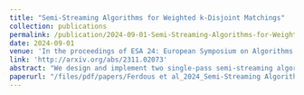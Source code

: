 ```yaml
---
title: "Semi-Streaming Algorithms for Weighted k-Disjoint Matchings"
collection: publications
permalink: /publication/2024-09-01-Semi-Streaming-Algorithms-for-Weighted-k-Disjoint-Matchings
date: 2024-09-01
venue: 'In the proceedings of ESA 24: European Symposium on Algorithms'
link: 'http://arxiv.org/abs/2311.02073'
abstract: "We design and implement two single-pass semi-streaming algorithms for the maximum weight k-disjoint matching (k-DM) problem. Given an integer k, the k-DM problem is to find k pairwise edge-disjoint matchings such that the sum of the weights of the matchings is maximized. For k ≥ 2, this problem is NP-hard. Our first algorithm is based on the primal-dual framework of a linear programming relaxation of the problem and is 1 -approximate. We also develop an approximation preserving reduction from k-DM 3+ε to the maximum weight b-matching problem. Leveraging this reduction and an existing semi-streaming b-matching algorithm, we design a ( 1 )(1 − 1 )-approximate semi-streaming algorithm for k-DM. For 2+ε k+1 any constant ε > 0, both of these algorithms require O(nk log21+ε n) bits of space. To the best of our knowledge, this is the first study of semi-streaming algorithms for the k-DM problem. We compare our two algorithms to state-of-the-art offline algorithms on 95 real-world and synthetic test problems, including thirteen graphs generated from data center network traces. On these instances, our streaming algorithms used significantly less memory (ranging from 6× to 512× less) and were faster in runtime than the offline algorithms. Our solutions were often within 5% of the best weights from the offline algorithms. We highlight that the existing offline algorithms run out of 1 TB of memory for most of the large instances (> 1 billion edges), whereas our streaming algorithms can solve these problems using only 100 GB memory for k = 8."
paperurl: "/files/pdf/papers/Ferdous et al_2024_Semi-Streaming Algorithms for Weighted k-Disjoint Matchings.pdf"
---
```


